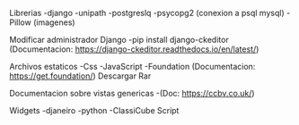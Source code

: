 Librerias
-django
-unipath
-postgreslq
-psycopg2 (conexion a psql mysql)
-Pillow (imagenes)

Modificar administrador Django
-pip install django-ckeditor (Documentacion: https://django-ckeditor.readthedocs.io/en/latest/)

Archivos estaticos
-Css
-JavaScript
-Foundation (Documentacion: https://get.foundation/) Descargar Rar

Documentacion sobre vistas genericas
-(Doc: https://ccbv.co.uk/)

Widgets
-djaneiro
-python
-ClassiCube Script
